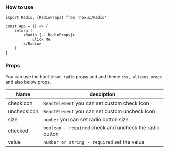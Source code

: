 
### How to use

```tsx
import Radio, {RadioProps} from 'naxui/Radio'

const App = () => {
    return (
        <Radio {...RadioProps}>
            Click Me
        </Radio>
    )
}
```

### Props
You can use the html `input radio` props and and theme `css, aliases props` and also below props.

| Name  |  desciption |
|---|---|
|  checkIcon |  `ReactElement` you can set custom check Icon |
|  uncheckIcon |  `ReactElement` you can set custom uncheck Icon |
|  size |  `number` you can set radio button size |
|  checked |  `boolean - required` check and uncheck the radio button|
|  value |  `number or string - required` set the value |

